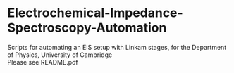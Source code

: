 # Electrochemical-Impedance-Spectroscopy-Automation
 Scripts for automating an EIS setup with Linkam stages, for the Department of Physics, University of Cambridge\
 Please see README.pdf
